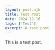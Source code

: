 ```yaml
---
layout: post.njk
title: Test Post
date: 2024-12-16
tags: ['Test']
excerpt: A test post.
---
```


This is a test post.
